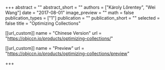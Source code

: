 +++
abstract = ""
abstract_short = ""
authors = ["Károly Lőrentey", "Wei Wang"]
date = "2017-08-01"
image_preview = ""
math = false
publication_types = ["1"]
publication = ""
publication_short = ""
selected = false
title = "Optimizing Collections"

[[url_custom]]
name = "Chinese Version"
url = "https://objccn.io/products/optimizing-collections/"

[[url_custom]]
name = "Preview"
url = "https://objccn.io/products/optimizing-collections/preview"

+++

